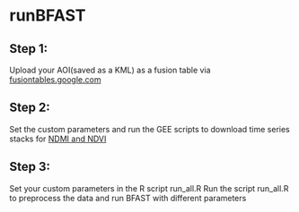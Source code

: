 # runBFAST
## Step 1: 
Upload your AOI(saved as a KML) as a fusion table via [fusiontables.google.com](fusiontables.google.com)

## Step 2:
Set the custom parameters and run the GEE scripts to download time series stacks for [NDMI and NDVI](https://code.earthengine.google.com/9222197e5f9ea0578ff3556f53a4461e)

## Step 3:
Set your custom parameters in the R script run_all.R
Run the script run_all.R to preprocess the data and run BFAST with different parameters

